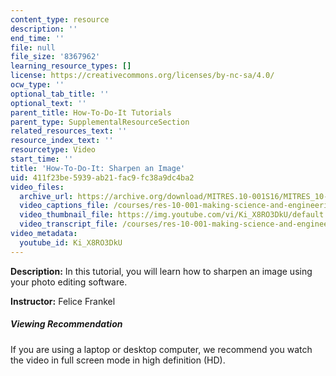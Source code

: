 ```yaml
---
content_type: resource
description: ''
end_time: ''
file: null
file_size: '8367962'
learning_resource_types: []
license: https://creativecommons.org/licenses/by-nc-sa/4.0/
ocw_type: ''
optional_tab_title: ''
optional_text: ''
parent_title: How-To-Do-It Tutorials
parent_type: SupplementalResourceSection
related_resources_text: ''
resource_index_text: ''
resourcetype: Video
start_time: ''
title: 'How-To-Do-It: Sharpen an Image'
uid: 411f23be-5939-ab21-fac9-fc38a9dc4ba2
video_files:
  archive_url: https://archive.org/download/MITRES.10-001S16/MITRES_10-001S16_Track37_300k.mp4
  video_captions_file: /courses/res-10-001-making-science-and-engineering-pictures-a-practical-guide-to-presenting-your-work-spring-2016/8c772f9df97c5ab99bd17e7846130e59_Ki_X8RO3DkU.vtt
  video_thumbnail_file: https://img.youtube.com/vi/Ki_X8RO3DkU/default.jpg
  video_transcript_file: /courses/res-10-001-making-science-and-engineering-pictures-a-practical-guide-to-presenting-your-work-spring-2016/23cff1f12d1e00975875655331a75619_Ki_X8RO3DkU.pdf
video_metadata:
  youtube_id: Ki_X8RO3DkU
---
```


**Description:** In this tutorial, you will learn how to sharpen an image using your photo editing software.

**Instructor:** Felice Frankel

##### Viewing Recommendation

If you are using a laptop or desktop computer, we recommend you watch the video in full screen mode in high definition (HD).

